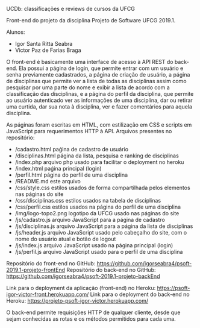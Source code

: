 UCDb: classificações e reviews de cursos da UFCG

Front-end do projeto da disciplina Projeto de Software UFCG		2019.1.

Alunos:
* Igor Santa Ritta Seabra
* Victor Paz de Farias Braga

O front-end é basicamente uma interface de acesso à API REST do back-end. Ela possui a página de login, que permite entrar com um usuário e senha previamente cadastrados, a página de criação de usuário, a página de disciplinas que permite ver a lista de todas as disciplinas assim como pesquisar por uma parte do nome e exibir a lista de acordo com a classificação das disciplinas, e a página do perfil da disciplina, que permite ao usuário autenticado ver as informações de uma disciplina, dar ou retirar uma curtida, dar sua nota à disciplina, ver e fazer comentários para aquela disciplina.

As páginas foram escritas em HTML, com estilização em CSS e scripts em JavaScript para requerimentos HTTP à API. Arquivos presentes no repositório:

* /cadastro.html	paǵina de cadastro de usuário
* /disciplinas.html	página da lista, pesquisa e ranking de disciplinas
* /index.php		arquivo php usado para facilitar o deployment no heroku
* /index.html		paǵina principal (login)
* /perfil.html		página do perfil de uma disciplina
* /README.md		este arquivo
* /css/style.css	estilos usados de forma compartilhada pelos elementos nas páginas do site
* /css/disciplinas.css	estilos usados na tabela de disciplinas
* /css/perfil.css	estilos usados na página do perfil de uma disciplina
* /img/logo-topo2.png	logotipo da UFCG usado nas páginas do site
* /js/cadastro.js	arquivo JavaScript para a página de cadastro
* /js/disciplinas.js	arquivo JavaScript para a página da lista de disciplinas
* /js/header.js		arquivo JavaScript usado pelo cabeçalho do site, com o nome do usuário atual e botão de logout
* /js/index.js		arquivo JavaScript usado na página principal (login)
* /js/perfil.js		arquivo JavaScript usado para o perfil de uma disciplina

Repositório do front-end no GitHub: https://github.com/igorseabra4/psoft-2019.1-projeto-frontEnd
Repositório do back-end no GitHub: https://github.com/igorseabra4/psoft-2019.1-projeto-backEnd

Link para o deployment da aplicação (front-end) no Heroku: https://psoft-igor-victor-front.herokuapp.com/
Link para o deployment do back-end no Heroku: https://projeto-psoft-igor-victor.herokuapp.com/

O back-end permite requisições HTTP de qualquer cliente, desde que sejam conhecidas as rotas e os métodos permitidos para cada uma.
